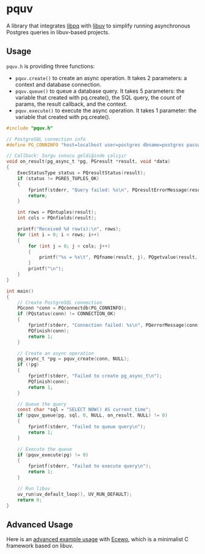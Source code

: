 # pquv

A library that integrates [libpq](https://www.postgresql.org/docs/current/libpq.html) with [libuv](https://libuv.org/) to simplify running asynchronous Postgres queries in libuv-based projects.

## Usage

`pquv.h` is providing three functions:

- `pquv.create()` to create an async operation. It takes 2 parameters: a context and database connection.
- `pquv.queue()` to queue a database query. It takes 5 parameters: the variable that created with pq.create(), the SQL query, the count of params, the result callback, and the context.
- `pquv.execute()` to execute the async operation. It takes 1 parameter: the variable that created with pq.create().

```c
#include "pquv.h"

// PostgreSQL connection info
#define PG_CONNINFO "host=localhost user=postgres dbname=postgres password=yourpassword"

// Callback: Sorgu sonucu geldiğinde çalışır
void on_result(pg_async_t *pg, PGresult *result, void *data)
{
    ExecStatusType status = PQresultStatus(result);
    if (status != PGRES_TUPLES_OK)
    {
        fprintf(stderr, "Query failed: %s\n", PQresultErrorMessage(result));
        return;
    }

    int rows = PQntuples(result);
    int cols = PQnfields(result);

    printf("Received %d row(s):\n", rows);
    for (int i = 0; i < rows; i++)
    {
        for (int j = 0; j < cols; j++)
        {
            printf("%s = %s\t", PQfname(result, j), PQgetvalue(result, i, j));
        }
        printf("\n");
    }
}

int main()
{
    // Create PostgreSQL connection
    PGconn *conn = PQconnectdb(PG_CONNINFO);
    if (PQstatus(conn) != CONNECTION_OK)
    {
        fprintf(stderr, "Connection failed: %s\n", PQerrorMessage(conn));
        PQfinish(conn);
        return 1;
    }

    // Create an async operation
    pg_async_t *pg = pquv_create(conn, NULL);
    if (!pg)
    {
        fprintf(stderr, "Failed to create pg_async_t\n");
        PQfinish(conn);
        return 1;
    }

    // Queue the query
    const char *sql = "SELECT NOW() AS current_time";
    if (pquv_queue(pg, sql, 0, NULL, on_result, NULL) != 0)
    {
        fprintf(stderr, "Failed to queue query\n");
        return 1;
    }

    // Execute the queue
    if (pquv_execute(pg) != 0)
    {
        fprintf(stderr, "Failed to execute query\n");
        return 1;
    }

    // Run libuv
    uv_run(uv_default_loop(), UV_RUN_DEFAULT);
    return 0;
}
```

## Advanced Usage

Here is an [advanced example usage](https://ecewo.vercel.app/docs/async-operations/#async-postgres-queries) with [Ecewo](https://github.com/savashn/ecewo), which is a minimalist C framework based on libuv.
